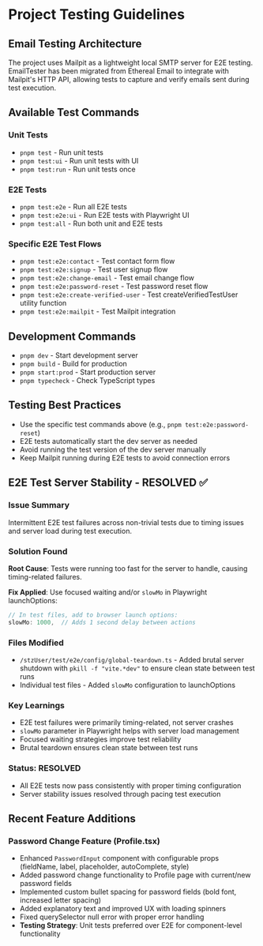 # Project Testing Guidelines

## Email Testing Architecture
The project uses Mailpit as a lightweight local SMTP server for E2E testing. EmailTester has been migrated from Ethereal Email to integrate with Mailpit's HTTP API, allowing tests to capture and verify emails sent during test execution.

## Available Test Commands

### Unit Tests
- `pnpm test` - Run unit tests
- `pnpm test:ui` - Run unit tests with UI
- `pnpm test:run` - Run unit tests once

### E2E Tests
- `pnpm test:e2e` - Run all E2E tests
- `pnpm test:e2e:ui` - Run E2E tests with Playwright UI
- `pnpm test:all` - Run both unit and E2E tests

### Specific E2E Test Flows
- `pnpm test:e2e:contact` - Test contact form flow
- `pnpm test:e2e:signup` - Test user signup flow
- `pnpm test:e2e:change-email` - Test email change flow
- `pnpm test:e2e:password-reset` - Test password reset flow
- `pnpm test:e2e:create-verified-user` - Test createVerifiedTestUser utility function
- `pnpm test:e2e:mailpit` - Test Mailpit integration

## Development Commands
- `pnpm dev` - Start development server
- `pnpm build` - Build for production
- `pnpm start:prod` - Start production server
- `pnpm typecheck` - Check TypeScript types

## Testing Best Practices
- Use the specific test commands above (e.g., `pnpm test:e2e:password-reset`)
- E2E tests automatically start the dev server as needed
- Avoid running the test version of the dev server manually
- Keep Mailpit running during E2E tests to avoid connection errors

## E2E Test Server Stability - RESOLVED ✅

### Issue Summary
Intermittent E2E test failures across non-trivial tests due to timing issues and server load during test execution.

### Solution Found
**Root Cause**: Tests were running too fast for the server to handle, causing timing-related failures.

**Fix Applied**: Use focused waiting and/or `slowMo` in Playwright launchOptions:
```typescript
// In test files, add to browser launch options:
slowMo: 1000,  // Adds 1 second delay between actions
```

### Files Modified
- `/stzUser/test/e2e/config/global-teardown.ts` - Added brutal server shutdown with `pkill -f "vite.*dev"` to ensure clean state between test runs
- Individual test files - Added `slowMo` configuration to launchOptions

### Key Learnings
- E2E test failures were primarily timing-related, not server crashes
- `slowMo` parameter in Playwright helps with server load management
- Focused waiting strategies improve test reliability
- Brutal teardown ensures clean state between test runs

### Status: RESOLVED
- All E2E tests now pass consistently with proper timing configuration
- Server stability issues resolved through pacing test execution

## Recent Feature Additions

### Password Change Feature (Profile.tsx)
- Enhanced `PasswordInput` component with configurable props (fieldName, label, placeholder, autoComplete, style)
- Added password change functionality to Profile page with current/new password fields
- Implemented custom bullet spacing for password fields (bold font, increased letter spacing)
- Added explanatory text and improved UX with loading spinners
- Fixed querySelector null error with proper error handling
- **Testing Strategy**: Unit tests preferred over E2E for component-level functionality